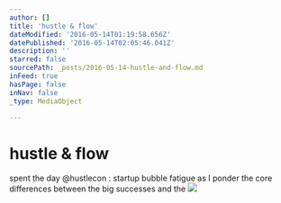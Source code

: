 ```yaml
---
author: []
title: 'hustle & flow'
dateModified: '2016-05-14T01:19:58.656Z'
datePublished: '2016-05-14T02:05:46.041Z'
description: ''
starred: false
sourcePath: _posts/2016-05-14-hustle-and-flow.md
inFeed: true
hasPage: false
inNav: false
_type: MediaObject

---
```

# hustle & flow

spent the day @hustlecon : startup bubble fatigue as I ponder the core differences between the big successes and the ![](https://the-grid-user-content.s3-us-west-2.amazonaws.com/ec795dcb-9dae-4c5a-86a8-cce818c1d153.jpg)